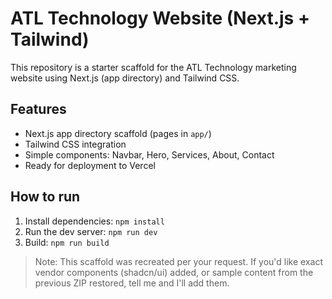 # ATL Technology Website (Next.js + Tailwind)

This repository is a starter scaffold for the ATL Technology marketing website using Next.js (app directory) and Tailwind CSS.

## Features
- Next.js app directory scaffold (pages in `app/`)
- Tailwind CSS integration
- Simple components: Navbar, Hero, Services, About, Contact
- Ready for deployment to Vercel

## How to run
1. Install dependencies: `npm install`
2. Run the dev server: `npm run dev`
3. Build: `npm run build`

> Note: This scaffold was recreated per your request. If you'd like exact vendor components (shadcn/ui) added, or sample content from the previous ZIP restored, tell me and I'll add them.

